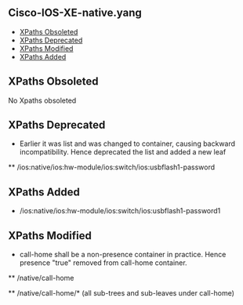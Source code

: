 ## Cisco-IOS-XE-native.yang

- [XPaths Obsoleted](#xpaths-obsoleted)
- [XPaths Deprecated](#xpaths-deprecated)
- [XPaths Modified](#xpaths-modified)
- [XPaths Added](#xpaths-added)

## XPaths Obsoleted

No Xpaths obsoleted

## XPaths Deprecated 
 
- Earlier it was list and was changed to container, causing backward incompatibility. Hence deprecated the list and added a new leaf

** /ios:native/ios:hw-module/ios:switch/ios:usbflash1-password

## XPaths Added

- /ios:native/ios:hw-module/ios:switch/ios:usbflash1-password1

## XPaths Modified

- call-home shall be a non-presence container in practice. Hence presence "true" removed from call-home container.

** /native/call-home

** /native/call-home/* (all sub-trees and sub-leaves under call-home)
